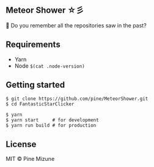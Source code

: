 Meteor Shower ☆彡
-----------------

:star2: Do you remember all the repositories saw in the past?

## Requirements

- Yarn
- Node `$(cat .node-version)`

## Getting started

```
$ git clone https://github.com/pine/MeteorShower.git
$ cd FantasticStarClicker

$ yarn
$ yarn start     # for development
$ yarn run build # for production
```

## License
MIT &copy; Pine Mizune
